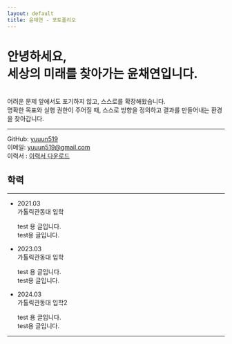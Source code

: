 ```yaml
---
layout: default
title: 윤채연 - 포토폴리오
---
```


# 안녕하세요, <br> 세상의 미래를 찾아가는 윤채연입니다.
<br>
어려운 문제 앞에서도 포기하지 않고, 스스로를 확장해왔습니다. <br>
명확한 목표와 실행 권한이 주어질 때, 스스로 방향을 정의하고 결과를 만들어내는 환경을 찾아갑니다.


---

GitHub: [yuuun519](https://github.com/yuuun519)  
이메일: yuuun519@gmail.com  
이력서 : [이력서 다운로드](.pdf)

<h2 class="section-heading">학력</h2><hr class="section-divider">

<ul class="timeline">
  <li>
    <div class="t-item">
      <div class="t-date">2021.03</div>
      <div class="t-content">
        <div class="t-title">가톨릭관동대 입학</div>
        <p>test 용 글입니다.<br>test용 글입니다.</p>
      </div>
    </div>
  </li>
  <li>
    <div class="t-item">
      <div class="t-date">2023.03</div>
      <div class="t-content">
        <div class="t-title">가톨릭관동대 입학</div>
	<p>test 용 글입니다.<br>test용 글입니다.</p>
      </div>
    </div>
  </li>
<li>
    <div class="t-item">
      <div class="t-date">2024.03</div>
      <div class="t-content">
        <div class="t-title">가톨릭관동대 입학2</div>
        <p>test 용 글입니다.<br>test용 글입니다.</p>
      </div>
    </div>
  </li>

</ul>


---
